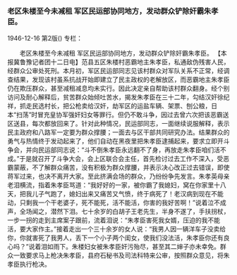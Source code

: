 ### 老区朱楼至今未减租  军区民运部协同地方，发动群众铲除奸霸朱孝臣。

1946-12-16
第2版()
专栏：

　　老区朱楼至今未减租
    军区民运部协同地方，发动群众铲除奸霸朱孝臣。
    【本报冀鲁豫记者团十二日电】范县五区朱楼村恶霸地主朱孝臣，私通敌伪残害人民，经群众公审处死刑。本月初，军区民运部同志见该村群众对军队关系不正常，经调查结果，发现该村虽系抗战开始即建立了民主政权的老解放区，而恶霸地主朱孝臣仍在欺压群众，甚至减租减息均未实行。因此决定亲自帮助该村群众翻身。经个别访问及耐心解释后，贫苦群众始倾吐苦水，揭发朱孝臣在三十二年，勾结汉奸徐纪祥，抓走民选村长，把公枪卖给汉奸，劫军区的运盐车辆、架票、刨公粮，日本“扫荡”时冒充皇协军强奸妇女等罪行。但仍不敢斗争，因过去曾六次把该恶霸送区送县，每次都放回来了。针对此种情况，民运部同志，一面继续说服解释，表示民主政府和八路军一定要为群众撑腰；一面去与区干部共同研究办法。结果群众的勇气与热情终于发动起来了，他们自动在黑夜里把朱孝臣逮捕起来，要求立即开斗争会，并向民运部同志说：“斗不倒朱孝臣永远翻不了身，再放走朱孝臣咱们活不成。”于是就召开了斗争大会，会上区联合会主任，首先检讨过去工作不深入，受恶霸蒙蔽，不了解群众痛苦，没有积极为群众撑腰，并表示决心改正过去错误，即使蒋军过来，也决不离开大家。至此挤满会场的群众，乃纷纷争先发言。朱孝英母亲老泪横流，指着朱孝臣骂道：“我好好的一家，被你霸了我媳妇，窝在你家里十八天，把我儿子气跑了，媳妇出来又痛苦又气愤，终于病死了！老汉病到现在不能动，只剩我一个干老婆子，死不能死，活不能活，你害的我好苦啊！”说着泣不成声，全场闻之，潜然下泪。七十余岁的白胡子王老先生，半身不遂了，手扶拐杖，一步一拐的走到主席案子跟前，流着泪说：“朱孝臣害死我女婿，压迫的我不能活，要大家作主。”接着走出一个三十余岁的女人说：“我男人因一辆洋车子没卖给你，你就害死了我男人，丢下一个小子两个闺女，使我们没法活，朱孝臣你还有良心吗？”说着泪如雨下。朱楼妇女被朱孝臣奸污殆尽，甚至其二婶子亦未幸免。群众一致要求马上枪决朱孝臣，县府石秘书及司法科特来公审，按照群众意见，将朱孝臣执行枪决。
